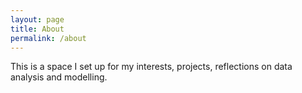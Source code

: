 ```yaml
---
layout: page
title: About
permalink: /about
---
```

This is a space I set up for my interests, projects, reflections on data analysis and modelling.



